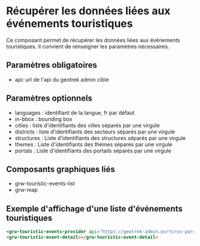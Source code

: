 # Récupérer les données liées aux événements touristiques

Ce composant permet de récupérer les données liées aux événements touristiques. Il convient de renseigner les paramètres nécessaires.

## Paramètres obligatoires

- api: url de l'api du geotrek admin cible

## Paramètres optionnels

- languages : identifiant de la langue, fr par défaut
- in-bbox : bounding box
- cities : liste d'identifiants des villes séparés par une virgule
- districts : liste d'identifiants des secteurs séparés par une virgule
- structures : Liste d'identifiants des structures séparés par une virgule
- themes : Liste d'identifiants des thèmes séparés par une virgule
- portals : Liste d'identifiants des portails séparés par une virgule

## Composants graphiques liés

- grw-touristic-events-list
- grw-map

## Exemple d'affichage d'une liste d'événements touristiques

```html
<grw-touristic-events-provider api="https://geotrek-admin.portcros-parcnational.fr/api/v2/" themes="1,2"></grw-touristic-events-provider>
<grw-touristic-event-detail></grw-touristic-event-detail>
```
